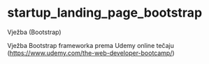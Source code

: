 # startup_landing_page_bootstrap
Vježba (Bootstrap)

Vježba Bootstrap frameworka prema Udemy online tečaju (https://www.udemy.com/the-web-developer-bootcamp/)

